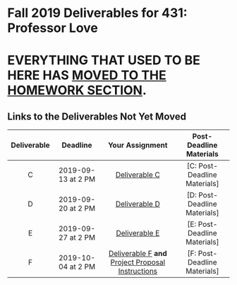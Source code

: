 # Fall 2019 Deliverables for 431: Professor Love

# EVERYTHING THAT USED TO BE HERE HAS [MOVED TO THE HOMEWORK SECTION](https://github.com/THOMASELOVE/2019-431/tree/master/HOMEWORK).

## Links to the Deliverables Not Yet Moved

Deliverable | Deadline | Your Assignment | Post-Deadline Materials
:----------: | :----------: | :----------------: | :---------------:
C | 2019-09-13 at 2 PM | [Deliverable C](https://github.com/THOMASELOVE/2019-431/tree/master/DELIVERABLES/C) | [C: Post-Deadline Materials] 
D | 2019-09-20 at 2 PM | [Deliverable D](https://github.com/THOMASELOVE/2019-431/tree/master/DELIVERABLES/D) | [D: Post-Deadline Materials] 
E | 2019-09-27 at 2 PM | [Deliverable E](https://github.com/THOMASELOVE/2019-431/tree/master/DELIVERABLES/E) | [E: Post-Deadline Materials] 
F | 2019-10-04 at 2 PM | [Deliverable F](https://github.com/THOMASELOVE/2019-431/tree/master/DELIVERABLES/F) **and** [Project Proposal Instructions](https://github.com/THOMASELOVE/2019-431/tree/master/PROJECT/PROPOSAL) | [F: Post-Deadline Materials] 

